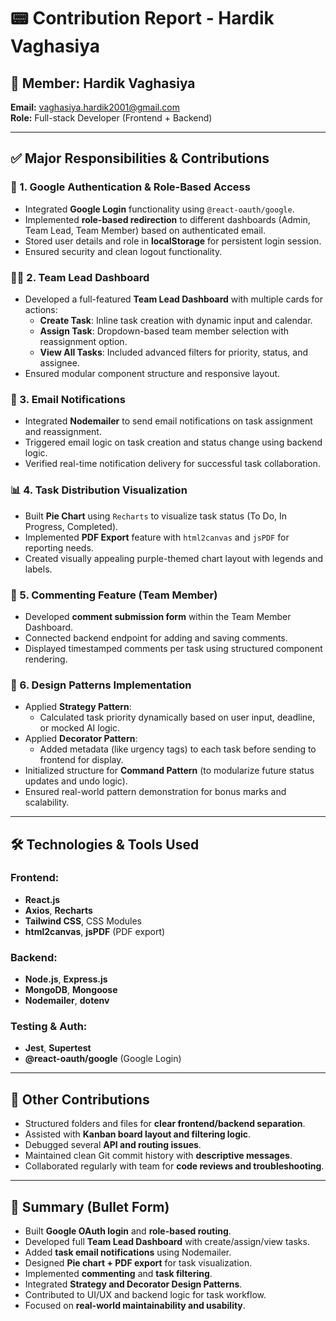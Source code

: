 # 📟 Contribution Report - Hardik Vaghasiya

## 👤 Member: Hardik Vaghasiya
**Email:** vaghasiya.hardik2001@gmail.com  
**Role:** Full-stack Developer (Frontend + Backend)

---

## ✅ Major Responsibilities & Contributions

### 🔐 1. Google Authentication & Role-Based Access
- Integrated **Google Login** functionality using `@react-oauth/google`.
- Implemented **role-based redirection** to different dashboards (Admin, Team Lead, Team Member) based on authenticated email.
- Stored user details and role in **localStorage** for persistent login session.
- Ensured security and clean logout functionality.

### 🧑‍💼 2. Team Lead Dashboard
- Developed a full-featured **Team Lead Dashboard** with multiple cards for actions:
  - **Create Task**: Inline task creation with dynamic input and calendar.
  - **Assign Task**: Dropdown-based team member selection with reassignment option.
  - **View All Tasks**: Included advanced filters for priority, status, and assignee.
- Ensured modular component structure and responsive layout.

### 📧 3. Email Notifications
- Integrated **Nodemailer** to send email notifications on task assignment and reassignment.
- Triggered email logic on task creation and status change using backend logic.
- Verified real-time notification delivery for successful task collaboration.

### 📊 4. Task Distribution Visualization
- Built **Pie Chart** using `Recharts` to visualize task status (To Do, In Progress, Completed).
- Implemented **PDF Export** feature with `html2canvas` and `jsPDF` for reporting needs.
- Created visually appealing purple-themed chart layout with legends and labels.

### 💬 5. Commenting Feature (Team Member)
- Developed **comment submission form** within the Team Member Dashboard.
- Connected backend endpoint for adding and saving comments.
- Displayed timestamped comments per task using structured component rendering.

### 🧪 6. Design Patterns Implementation
- Applied **Strategy Pattern**:
  - Calculated task priority dynamically based on user input, deadline, or mocked AI logic.
- Applied **Decorator Pattern**:
  - Added metadata (like urgency tags) to each task before sending to frontend for display.
- Initialized structure for **Command Pattern** (to modularize future status updates and undo logic).
- Ensured real-world pattern demonstration for bonus marks and scalability.


---

## 🛠️ Technologies & Tools Used

### Frontend:
- **React.js**
- **Axios**, **Recharts**
- **Tailwind CSS**, CSS Modules
- **html2canvas**, **jsPDF** (PDF export)

### Backend:
- **Node.js**, **Express.js**
- **MongoDB**, **Mongoose**
- **Nodemailer**, **dotenv**

### Testing & Auth:
- **Jest**, **Supertest**
- **@react-oauth/google** (Google Login)

---

## 🧱 Other Contributions
- Structured folders and files for **clear frontend/backend separation**.
- Assisted with **Kanban board layout and filtering logic**.
- Debugged several **API and routing issues**.
- Maintained clean Git commit history with **descriptive messages**.
- Collaborated regularly with team for **code reviews and troubleshooting**.

---

## 🔹 Summary (Bullet Form)
- Built **Google OAuth login** and **role-based routing**.
- Developed full **Team Lead Dashboard** with create/assign/view tasks.
- Added **task email notifications** using Nodemailer.
- Designed **Pie chart + PDF export** for task visualization.
- Implemented **commenting** and **task filtering**.
- Integrated **Strategy and Decorator Design Patterns**.
- Contributed to UI/UX and backend logic for task workflow.
- Focused on **real-world maintainability and usability**.



